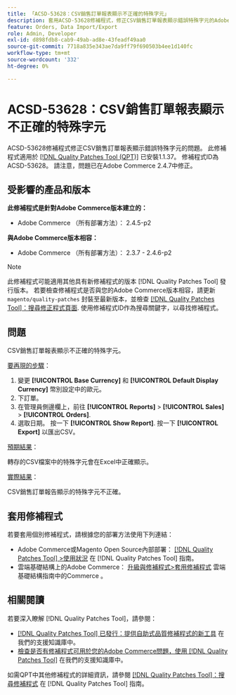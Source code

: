 ```yaml
---
title: 「ACSD-53628：CSV銷售訂單報表顯示不正確的特殊字元」
description: 套用ACSD-53628修補程式，修正CSV銷售訂單報表顯示錯誤特殊字元的Adobe Commerce問題。
feature: Orders, Data Import/Export
role: Admin, Developer
exl-id: d898fdb8-cab9-49ab-ad8e-43feadf49aa0
source-git-commit: 7718a835e343ae7da9ff79f690503b4ee1d140fc
workflow-type: tm+mt
source-wordcount: '332'
ht-degree: 0%

---
```


# ACSD-53628：CSV銷售訂單報表顯示不正確的特殊字元

ACSD-53628修補程式修正CSV銷售訂單報表顯示錯誤特殊字元的問題。 此修補程式適用於 [[!DNL Quality Patches Tool (QPT)]](/help/announcements/adobe-commerce-announcements/magento-quality-patches-released-new-tool-to-self-serve-quality-patches.md) 已安裝1.1.37。 修補程式ID為ACSD-53628。 請注意，問題已在Adobe Commerce 2.4.7中修正。

## 受影響的產品和版本

**此修補程式是針對Adobe Commerce版本建立的：**

* Adobe Commerce （所有部署方法）： 2.4.5-p2

**與Adobe Commerce版本相容：**

* Adobe Commerce （所有部署方法）： 2.3.7 - 2.4.6-p2

>[!NOTE]
>
>此修補程式可能適用其他具有新修補程式的版本 [!DNL Quality Patches Tool] 發行版本。 若要檢查修補程式是否與您的Adobe Commerce版本相容，請更新 `magento/quality-patches` 封裝至最新版本，並檢查 [[!DNL Quality Patches Tool]：搜尋修正程式頁面](https://experienceleague.adobe.com/tools/commerce-quality-patches/index.html). 使用修補程式ID作為搜尋關鍵字，以尋找修補程式。

## 問題

CSV銷售訂單報表顯示不正確的特殊字元。

<u>要再現的步驟</u>：

1. 變更 **[!UICONTROL Base Currency]** 和 **[!UICONTROL Default Display Currency]** 幣別設定中的歐元。
1. 下訂單。
1. 在管理員側邊欄上，前往 **[!UICONTROL Reports]** > **[!UICONTROL Sales]** > **[!UICONTROL Orders]**.
1. 選取日期。 按一下 **[!UICONTROL Show Report]**. 按一下 **[!UICONTROL Export]** 以匯出CSV。

<u>預期結果</u>：

轉存的CSV檔案中的特殊字元會在Excel中正確顯示。

<u>實際結果</u>：

CSV銷售訂單報告顯示的特殊字元不正確。


## 套用修補程式

若要套用個別修補程式，請根據您的部署方法使用下列連結：

* Adobe Commerce或Magento Open Source內部部署： [[!DNL Quality Patches Tool] >使用狀況](https://experienceleague.adobe.com/docs/commerce-operations/tools/quality-patches-tool/usage.html) 在 [!DNL Quality Patches Tool] 指南。
* 雲端基礎結構上的Adobe Commerce： [升級與修補程式>套用修補程式](https://experienceleague.adobe.com/docs/commerce-cloud-service/user-guide/develop/upgrade/apply-patches.html) 雲端基礎結構指南中的Commerce 。

## 相關閱讀

若要深入瞭解 [!DNL Quality Patches Tool]，請參閱：

* [[!DNL Quality Patches Tool] 已發行：提供自助式品質修補程式的新工具](/help/announcements/adobe-commerce-announcements/magento-quality-patches-released-new-tool-to-self-serve-quality-patches.md) 在我們的支援知識庫中。
* [檢查是否有修補程式可用於您的Adobe Commerce問題，使用 [!DNL Quality Patches Tool]](/help/support-tools/patches-available-in-qpt-tool/check-patch-for-magento-issue-with-magento-quality-patches.md) 在我們的支援知識庫中。

如需QPT中其他修補程式的詳細資訊，請參閱 [[!DNL Quality Patches Tool]：搜尋修補程式](https://experienceleague.adobe.com/tools/commerce-quality-patches/index.html) 在 [!DNL Quality Patches Tool] 指南。
